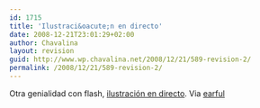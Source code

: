 ```yaml
---
id: 1715
title: 'Ilustraci&oacute;n en directo'
date: 2008-12-21T23:01:29+02:00
author: Chavalina
layout: revision
guid: http://www.wp.chavalina.net/2008/12/21/589-revision-2/
permalink: /2008/12/21/589-revision-2/
---
```

Otra genialidad con flash, <a href="http://www.pelourinho.com/movies/c003702/" target="_blank">ilustraci&oacute;n en directo</a>. Via <a href="http://earful.bitako.com/" target="_blank">earful</a>